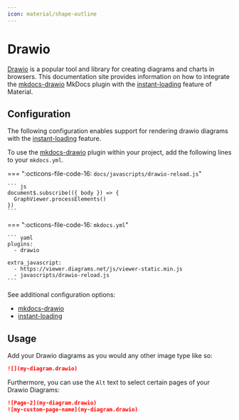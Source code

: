 ```yaml
---
icon: material/shape-outline
---
```


# Drawio

[Drawio] is a popular tool and library for creating diagrams and charts
in browsers. This documentation site provides information on how to integrate
the [mkdocs-drawio] MkDocs plugin with the [instant-loading] feature of Material.

  [Drawio]: https://www.drawio.com/
  [mkdocs-drawio]: https://github.com/tuunit/mkdocs-drawio
  [instant-loading]: ../setup/setting-up-navigation.md#instant-loading

## Configuration

The following configuration enables support for rendering drawio diagrams with
the [instant-loading] feature.

To use the [mkdocs-drawio] plugin within your project, add the following lines
to your `mkdocs.yml`.

=== ":octicons-file-code-16: `docs/javascripts/drawio-reload.js`"

    ``` js
    document$.subscribe(({ body }) => {
      GraphViewer.processElements()
    })
    ```

=== ":octicons-file-code-16: `mkdocs.yml`"

    ``` yaml
    plugins:
      - drawio

    extra_javascript:
      - https://viewer.diagrams.net/js/viewer-static.min.js
      - javascripts/drawio-reload.js
    ```

See additional configuration options:

- [mkdocs-drawio]
- [instant-loading]

## Usage

Add your Drawio diagrams as you would any other image type like so:

```markdown
![](my-diagram.drawio)
```

Furthermore, you can use the `Alt` text to select certain pages of your Drawio Diagrams:

```markdown
![Page-2](my-diagram.drawio)
![my-custom-page-name](my-diagram.drawio)
```
